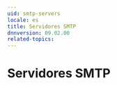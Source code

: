 ```yaml
---
uid: smtp-servers
locale: es
title: Servidores SMTP
dnnversion: 09.02.00
related-topics: 
---
```


# Servidores SMTP
